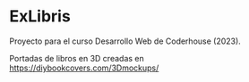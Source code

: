 # ExLibris
Proyecto para el curso Desarrollo Web de Coderhouse (2023).

Portadas de libros en 3D creadas en https://diybookcovers.com/3Dmockups/

